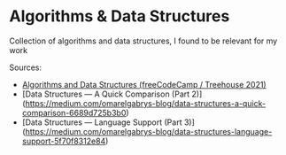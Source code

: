 # Algorithms & Data Structures
Collection of algorithms and data structures, I found to be relevant for my work


Sources:
- [Algorithms and Data Structures (freeCodeCamp / Treehouse 2021)](https://www.youtube.com/watch?v=8hly31xKli0)
- [Data Structures — A Quick Comparison (Part 2)] (https://medium.com/omarelgabrys-blog/data-structures-a-quick-comparison-6689d725b3b0)
- [Data Structures — Language Support (Part 3)] (https://medium.com/omarelgabrys-blog/data-structures-language-support-5f70f8312e84)
